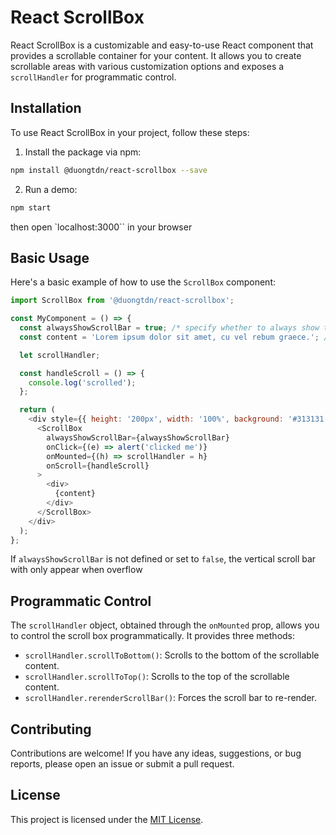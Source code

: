 # React ScrollBox

React ScrollBox is a customizable and easy-to-use React component that provides a scrollable container for your content. It allows you to create scrollable areas with various customization options and exposes a `scrollHandler` for programmatic control.

## Installation

To use React ScrollBox in your project, follow these steps:

1. Install the package via npm:

```bash
npm install @duongtdn/react-scrollbox --save
```

2. Run a demo:

```bash
npm start
```
then open `localhost:3000`` in your browser

## Basic Usage

Here's a basic example of how to use the `ScrollBox` component:

```javascript
import ScrollBox from '@duongtdn/react-scrollbox';

const MyComponent = () => {
  const alwaysShowScrollBar = true; /* specify whether to always show the scroll bar */
  const content = 'Lorem ipsum dolor sit amet, cu vel rebum graece.'; /* your content to be scrolled */

  let scrollHandler;

  const handleScroll = () => {
    console.log('scrolled');
  };

  return (
    <div style={{ height: '200px', width: '100%', background: '#313131', color: '#fff'}}>
      <ScrollBox
        alwaysShowScrollBar={alwaysShowScrollBar}
        onClick={(e) => alert('clicked me')}
        onMounted={(h) => scrollHandler = h}
        onScroll={handleScroll}
      >
        <div>
          {content}
        </div>
      </ScrollBox>
    </div>
  );
};
```

If `alwaysShowScrollBar` is not defined or set to `false`, the vertical scroll bar with only appear when overflow

## Programmatic Control

The `scrollHandler` object, obtained through the `onMounted` prop, allows you to control the scroll box programmatically. It provides three methods:

- `scrollHandler.scrollToBottom()`: Scrolls to the bottom of the scrollable content.
- `scrollHandler.scrollToTop()`: Scrolls to the top of the scrollable content.
- `scrollHandler.rerenderScrollBar()`: Forces the scroll bar to re-render.

## Contributing

Contributions are welcome! If you have any ideas, suggestions, or bug reports, please open an issue or submit a pull request.

## License

This project is licensed under the [MIT License](LICENSE).
